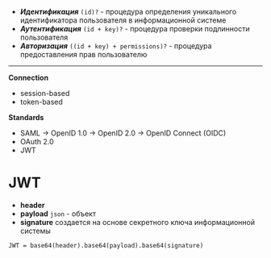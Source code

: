 -  ***Идентификация*** `(id)?` - процедура определения уникального идентификатора пользователя в информационной системе
- ***Аутентификация*** `(id + key)?` - процедура проверки подлинности пользователя
- ***Авторизация*** `((id + key) + permissions)?` - процедура предоставления прав пользователю

---

**Connection**
- session-based
- token-based

**Standards** 
- SAML -> OpenID 1.0 -> OpenID 2.0 -> OpenID Connect (OIDC)
- OAuth 2.0
- JWT

# JWT

- **header**
- **payload**
	`json` - объект
- **signature**
	создается на основе секретного ключа информационной системы

```
JWT = base64(header).base64(payload).base64(signature)
```